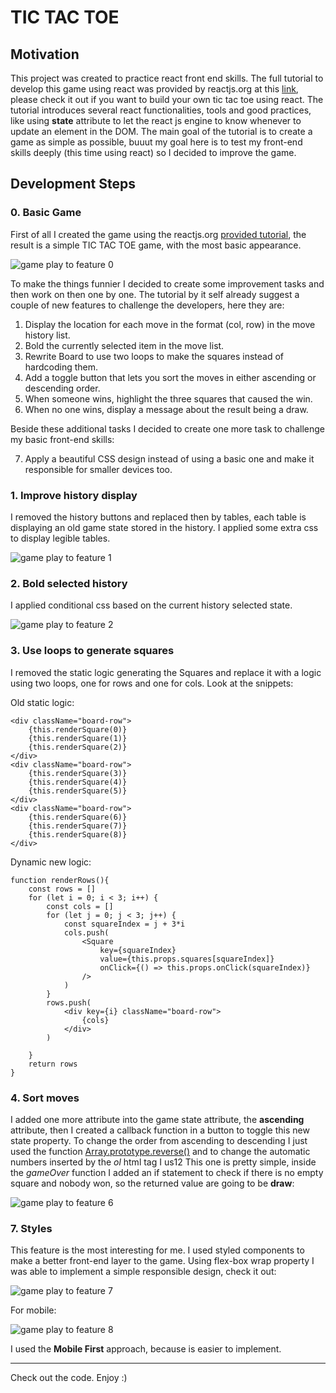 # TIC TAC TOE

## Motivation

This project was created to practice react front end skills. The full tutorial to develop this game using react was provided by reactjs.org at this [link](https://legacy.reactjs.org/tutorial/tutorial.html), please check it out if you want to build your own tic tac toe using react. The tutorial introduces several react functionalities, tools and good practices, like using **state** attribute to let the react js engine to know whenever to update an element in the DOM. The main goal of the tutorial is to create a game as simple as possible, buuut my goal here is to test my front-end skills deeply (this time using react) so I decided to improve the game.

## Development Steps

### 0. Basic Game

First of all I created the game using the reactjs.org [provided tutorial](ttps://legacy.reactjs.org/tutorial/tutorial.html), the result is a simple TIC TAC TOE game, with the most basic appearance.

![game play to feature 0](./README_data/game_play_0.gif/)

To make the things funnier I decided to create some improvement tasks and then work on then one by one. The tutorial by it self already suggest a couple of new features to challenge the developers, here they are:

1. Display the location for each move in the format (col, row) in the move history list.
2. Bold the currently selected item in the move list.
3. Rewrite Board to use two loops to make the squares instead of hardcoding them.
4. Add a toggle button that lets you sort the moves in either ascending or descending order.
5. When someone wins, highlight the three squares that caused the win.
6. When no one wins, display a message about the result being a draw.

Beside these additional tasks I decided to create one more task to challenge my basic front-end skills:

7. Apply a beautiful CSS design instead of using a basic one and make it responsible for smaller devices too.

### 1. Improve history display

I removed the history buttons and replaced then by tables, each table is displaying an old game state stored in the history. I applied some extra css to display legible tables.

![game play to feature 1](./README_data/game_play_1.gif)

### 2. Bold selected history

I applied conditional css based on the current history selected state.

![game play to feature 2](./README_data/game_play_2.gif)

### 3. Use loops to generate squares

I removed the static logic generating the Squares and replace it with a logic using two loops, one for rows and one for cols. Look at the snippets:

Old static logic:

```
<div className="board-row">
    {this.renderSquare(0)}
    {this.renderSquare(1)}
    {this.renderSquare(2)}
</div>
<div className="board-row">
    {this.renderSquare(3)}
    {this.renderSquare(4)}
    {this.renderSquare(5)}
</div>
<div className="board-row">
    {this.renderSquare(6)}
    {this.renderSquare(7)}
    {this.renderSquare(8)}
</div>
```

Dynamic new logic:

```
function renderRows(){
    const rows = []
    for (let i = 0; i < 3; i++) {
        const cols = []
        for (let j = 0; j < 3; j++) {
            const squareIndex = j + 3*i
            cols.push(
                <Square
                    key={squareIndex}
                    value={this.props.squares[squareIndex]}
                    onClick={() => this.props.onClick(squareIndex)}
                />
            )
        }
        rows.push(
            <div key={i} className="board-row">
                {cols}
            </div>
        )
        
    }
    return rows
}
```

### 4. Sort moves

I added one more attribute into the game state attribute, the **ascending** attribute, then I created a callback function in a button to toggle this new state property. To change the order from ascending to descending I just used the function [Array.prototype.reverse()](https://developer.mozilla.org/en-US/docs/Web/JavaScript/Reference/Global_Objects/Array/reverse) and to change the automatic numbers inserted by the *ol* html tag I us12
This one is pretty simple, inside the *gameOver* function I added an if statement to check if there is no empty square and nobody won, so the returned value are going to be **draw**:

![game play to feature 6](./README_data/game_play_6.gif)

### 7. Styles

This feature is the most interesting for me. I used styled components to make a better front-end layer to the game. Using flex-box wrap property I was able to implement a simple responsible design, check it out:

![game play to feature 7](./README_data/game_play_7.gif)

For mobile:

![game play to feature 8](./README_data/game_play_8.gif)

I used the **Mobile First** approach, because is easier to implement.

----------------------

Check out the code.
Enjoy :)
